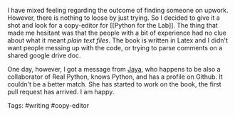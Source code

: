 I have mixed feeling regarding the outcome of finding someone on upwork. However, there is nothing to loose by just trying. So I decided to give it a shot and look for a copy-editor for [[Python for the Lab]]. The thing that made me hesitant was that the people with a bit of experience had no clue about what it meant *plain text files*. The book is written in Latex and I didn't want people messing up with the code, or trying to parse comments on a shared google drive doc.

One day, however, I got a message from [Jaya](https://github.com/jayascript), who happens to be also a collaborator of Real Python, knows Python, and has a profile on Github. It couldn't be a better match. She has started to work on the book, the first pull request has arrived. I am happy.

Tags: #writing #copy-editor 